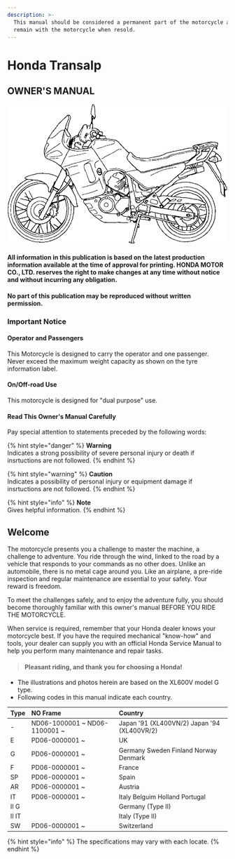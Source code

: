 ```yaml
---
description: >-
  This manual should be considered a permanent part of the motorcycle and should
  remain with the motorcycle when resold.
---
```


# Honda Transalp

## OWNER'S MANUAL

![](.gitbook/assets/owners-000.png)

#### All information in this publication is based on the latest production information available at the time of approval for printing. HONDA MOTOR CO., LTD. reserves the right to make changes at any time without notice and without incurring any obligation.

#### No part of this publication may be reproduced without written permission.

### Important Notice

#### Operator and Passengers

This Motorcycle is designed to carry the operator and one passenger. Never exceed the maximum weight capacity as shown on the tyre information label.

#### On/Off-road Use

This motorcycle is designed for "dual purpose" use.

#### Read This Owner's Manual Carefully

Pay special attention to statements preceded by the following words:

{% hint style="danger" %}
**Warning**  
Indicates a strong possibility of severe personal injury or death if insrtuctions are not followed.
{% endhint %}

{% hint style="warning" %}
**Caution**  
Indicates a possibility of personal injury or equipment damage if insrtuctions are not followed.
{% endhint %}

{% hint style="info" %}
**Note**  
Gives helpful information.
{% endhint %}

## Welcome

The motorcycle presents you a challenge to master the machine, a challenge to adventure. You ride through the wind, linked to the road by a vehicle that responds to your commands as no other does. Unlike an automobile, there is no metal cage around you. Like an airplane, a pre-ride inspection and regular maintenance are essential to your safety. Your reward is freedom.

To meet the challenges safely, and to enjoy the adventure fully, you should become thoroughly familiar with this owner's manual BEFORE YOU RIDE THE MOTORCYCLE.

When service is required, remember that your Honda dealer knows your motorcycle best. If you have the required mechanical "know-how" and tools, your dealer can supply you with an official Honda Service Manual to help you perform many maintenance and repair tasks.

> #### Pleasant riding, and thank you for choosing a Honda!

* The illustrations and photos herein are based on the XL600V model G type.
* Following codes in this manual indicate each country.

| Type | NO Frame | Country |
| :--- | :--- | :--- |
| - | ND06-1000001 ~ ND06-1100001 ~ | Japan '91 \(XL400VN/2\) Japan '94 \(XL400VR/2\) |
| E | PD06-0000001 ~ | UK |
| G | PD06-0000001 ~ | Germany Sweden Finland Norway Denmark |
| F | PD06-0000001 ~ | France |
| SP | PD06-0000001 ~ | Spain |
| AR | PD06-0000001 ~ | Austria |
| IT | PD06-0000001 ~ | Italy Belguim Holland Portugal |
| II G |  | Germany \(Type II\) |
| II IT |  | Italy \(Type II\) |
| SW | PD06-0000001 ~ | Switzerland |

{% hint style="info" %}
The specifications may vary with each locate.
{% endhint %}

